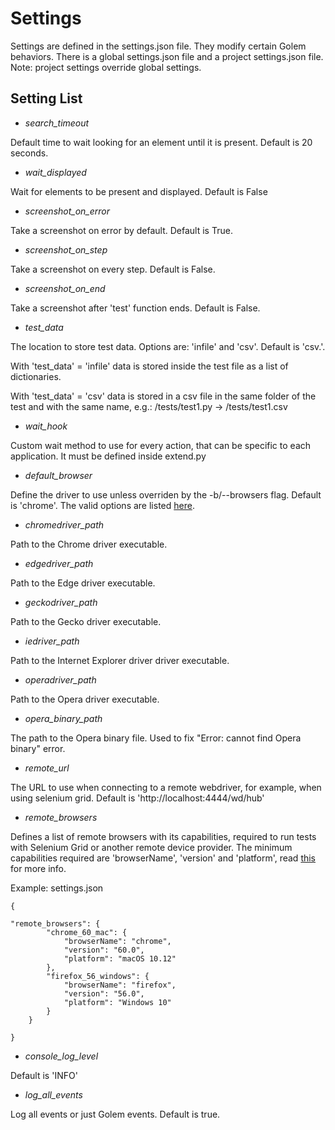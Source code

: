 Settings
==================================================

Settings are defined in the settings.json file. They modify certain Golem behaviors.
There is a global settings.json file and a project settings.json file.
Note: project settings override global settings.


## Setting List


- *search_timeout*

Default time to wait looking for an element until it is present. Default is 20 seconds.

- *wait_displayed*

Wait for elements to be present and displayed. Default is False

- *screenshot_on_error*

Take a screenshot on error by default. Default is True.

- *screenshot_on_step*

Take a screenshot on every step. Default is False.

- *screenshot_on_end*

Take a screenshot after 'test' function ends. Default is False.

- *test_data*

The location to store test data. Options are: 'infile' and 'csv'. Default is 'csv.'. 

With 'test_data' = 'infile'  data is stored inside the test file as a list of dictionaries. 

With 'test_data' = 'csv' data is stored in a csv file in the same folder of the test and with the same name, e.g.: /tests/test1.py -> /tests/test1.csv

- *wait_hook*

Custom wait method to use for every action, that can be specific to each application. It must be defined inside extend.py

- *default_browser*

Define the driver to use unless overriden by the -b/--browsers flag. Default is 'chrome'. The valid options are listed [here](browsers.html#specifying-the-browser-for-a-test).

- *chromedriver_path*

Path to the Chrome driver executable.

- *edgedriver_path*

Path to the Edge driver executable.

- *geckodriver_path*

Path to the Gecko driver executable.

- *iedriver_path*

Path to the Internet Explorer driver driver executable.

- *operadriver_path*

Path to the Opera driver executable.

- *opera_binary_path*

The path to the Opera binary file. Used to fix "Error: cannot find Opera binary" error.

- *remote_url*

The URL to use when connecting to a remote webdriver, for example, when using selenium grid. Default is 'http://localhost:4444/wd/hub'

- *remote_browsers*

Defines a list of remote browsers with its capabilities, required to run tests with Selenium Grid or another remote device provider.
The minimum capabilities required are 'browserName', 'version' and 'platform', read [this](https://github.com/SeleniumHQ/selenium/wiki/DesiredCapabilities) for more info.

Example: settings.json
```
{

"remote_browsers": {
        "chrome_60_mac": {
            "browserName": "chrome",
            "version": "60.0",
            "platform": "macOS 10.12"
        },
        "firefox_56_windows": {
            "browserName": "firefox",
            "version": "56.0",
            "platform": "Windows 10"
        }
    }

}
```

- *console_log_level*

Default is 'INFO'

- *log_all_events*

Log all events or just Golem events. Default is true.
